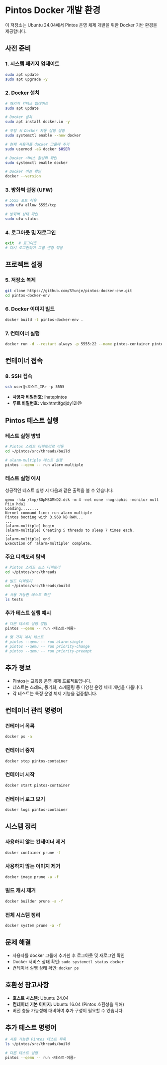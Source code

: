 # Pintos Docker 개발 환경

이 저장소는 Ubuntu 24.04에서 Pintos 운영 체제 개발을 위한 Docker 기반 환경을 제공합니다.

## 사전 준비

### 1. 시스템 패키지 업데이트
```bash
sudo apt update
sudo apt upgrade -y
```

### 2. Docker 설치
```bash
# 패키지 인덱스 업데이트
sudo apt update

# Docker 설치
sudo apt install docker.io -y

# 부팅 시 Docker 자동 실행 설정
sudo systemctl enable --now docker

# 현재 사용자를 docker 그룹에 추가
sudo usermod -aG docker $USER

# Docker 서비스 활성화 확인
sudo systemctl enable docker

# Docker 버전 확인
docker --version
```

### 3. 방화벽 설정 (UFW)
```bash
# 5555 포트 허용
sudo ufw allow 5555/tcp

# 방화벽 상태 확인
sudo ufw status
```

### 4. 로그아웃 및 재로그인
```bash
exit  # 로그아웃
# 다시 로그인하여 그룹 변경 적용
```

## 프로젝트 설정

### 5. 저장소 복제
```bash
git clone https://github.com/SYunje/pintos-docker-env.git
cd pintos-docker-env
```

### 6. Docker 이미지 빌드
```bash
docker build -t pintos-docker-env .
```

### 7. 컨테이너 실행
```bash
docker run -d --restart always -p 5555:22 --name pintos-container pintos-docker-env
```

## 컨테이너 접속

### 8. SSH 접속
```bash
ssh user@<호스트_IP> -p 5555
```
- **사용자 비밀번호:** ihatepintos
- **루트 비밀번호:** vlsxhtmtlfgdjdy12!@

## Pintos 테스트 실행

### 테스트 실행 방법
```bash
# Pintos 스레드 디렉토리로 이동
cd ~/pintos/src/threads/build

# alarm-multiple 테스트 실행
pintos --qemu -- run alarm-multiple
```

### 테스트 실행 예시
성공적인 테스트 실행 시 다음과 같은 출력을 볼 수 있습니다:
```
qemu -hda /tmp/8OpMSGMkD2.dsk -m 4 -net none -nographic -monitor null
PiLo hda1
Loading........
Kernel command line: run alarm-multiple
Pintos booting with 3,968 kB RAM...
...
(alarm-multiple) begin
(alarm-multiple) Creating 5 threads to sleep 7 times each.
...
(alarm-multiple) end
Execution of 'alarm-multiple' complete.
```

### 주요 디렉토리 탐색
```bash
# Pintos 스레드 소스 디렉토리
cd ~/pintos/src/threads

# 빌드 디렉토리
cd ~/pintos/src/threads/build

# 사용 가능한 테스트 확인
ls tests
```

### 추가 테스트 실행 예시
```bash
# 다른 테스트 실행 방법
pintos --qemu -- run <테스트-이름>

# 몇 가지 예시 테스트
# pintos --qemu -- run alarm-single
# pintos --qemu -- run priority-change
# pintos --qemu -- run priority-preempt
```

## 추가 정보
- Pintos는 교육용 운영 체제 프로젝트입니다.
- 테스트는 스레드, 동기화, 스케줄링 등 다양한 운영 체제 개념을 다룹니다.
- 각 테스트는 특정 운영 체제 기능을 검증합니다.



## 컨테이너 관리 명령어

### 컨테이너 목록
```bash
docker ps -a
```

### 컨테이너 중지
```bash
docker stop pintos-container
```

### 컨테이너 시작
```bash
docker start pintos-container
```

### 컨테이너 로그 보기
```bash
docker logs pintos-container
```

## 시스템 정리

### 사용하지 않는 컨테이너 제거
```bash
docker container prune -f
```

### 사용하지 않는 이미지 제거
```bash
docker image prune -a -f
```

### 빌드 캐시 제거
```bash
docker builder prune -a -f
```

### 전체 시스템 정리
```bash
docker system prune -a -f
```

## 문제 해결

- 사용자를 docker 그룹에 추가한 후 로그아웃 및 재로그인 확인
- Docker 서비스 상태 확인: `sudo systemctl status docker`
- 컨테이너 실행 상태 확인: `docker ps`

## 호환성 참고사항

- **호스트 시스템:** Ubuntu 24.04
- **컨테이너 기본 이미지:** Ubuntu 16.04 (Pintos 호환성을 위해)
- 버전 충돌 가능성에 대비하여 추가 구성이 필요할 수 있습니다.

## 추가 테스트 명령어

```bash
# 사용 가능한 Pintos 테스트 목록
ls ~/pintos/src/threads/build

# 다른 테스트 실행
pintos --qemu -- run <테스트-이름>
```
